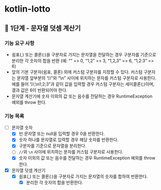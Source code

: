 # kotlin-lotto

## 🚀 1단계 - 문자열 덧셈 계산기
### 기능 요구 사항
- 쉼표(,) 또는 콜론(:)을 구분자로 가지는 문자열을 전달하는 경우 구분자를 기준으로 분리한 각 숫자의 합을 반환 (예: “” => 0, "1,2" => 3, "1,2,3" => 6, “1,2:3” => 6)
- 앞의 기본 구분자(쉼표, 콜론) 외에 커스텀 구분자를 지정할 수 있다. 커스텀 구분자는 문자열 앞부분의 “//”와 “\n” 사이에 위치하는 문자를 커스텀 구분자로 사용한다. 예를 들어 “//;\n1;2;3”과 같이 값을 입력할 경우 커스텀 구분자는 세미콜론(;)이며, 결과 값은 6이 반환되어야 한다.
- 문자열 계산기에 숫자 이외의 값 또는 음수를 전달하는 경우 RuntimeException 예외를 throw 한다.

### 기능 목록
- [ ] 문자열 숫자
  - [X] 빈 문자열 또는 null을 입력할 경우 0을 반환한다.
  - [X] 숫자 하나를 문자열로 입력할 경우 해당 숫자를 반환한다.
  - [X] 구분자를 기준으로 문자열을 분리한다.
  - [ ] `//`와 `\n` 사이에 위치하는 문자를 커스텀 구분자로 사용한다.
  - [X] 숫자 이외의 값 또는 음수를 전달하는 경우 RuntimeException 예외를 throw 한다.
- [X] 문자열 덧셈 계산기
  - [X] 쉼표(,) 또는 콜론(:)을 구분자로 가지는 문자열의 숫자를 합하여 반환한다.
    - [X] 분리한 각 숫자의 합을 반환한다.

